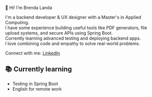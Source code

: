 
👋 Hi! I'm Brenda Landa

I'm a backend developer & UX designer with a Master's in Applied Computing.  
I have some experience building useful tools like PDF generators, file upload systems, and secure APIs using Spring Boot.  
Currently learning advanced testing and deploying backend apps.  
I love combining code and empathy to solve real-world problems.

Connect with me: [LinkedIn](https://www.linkedin.com/in/mca-brenda-landa)

## 📚 Currently learning

- Testing in Spring Boot
- English for remote work
